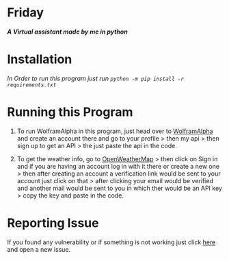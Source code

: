# **Friday**
**_A Virtual assistant made by me in python_**

# **Installation**
_In Order to run this program just run ```python -m pip install -r requirements.txt```_

# **Running this Program**
 1. To run WolframAlpha in this program, just head over to [WolframAlpha](https://wolframalpha.com) and create an account there and go to your profile > then my api > then sign up to get an API > the just paste the api in the code.

 2. To get the weather info, go to [OpenWeatherMap](https://openweathermap.org) > then click on Sign in and if you are having an account log in with it there or create a new one > then after creating an account a verification link would be sent to your account just click on that > after clicking your email would be verified and another mail would be sent to you in which ther would be an API key > copy the key and paste in the code.
 
# **Reporting Issue**
 If you found any vulnerability or if something is not working just click [here](https://github.com/Krrishdhaneja/Friday/issues) and open a new issue.
